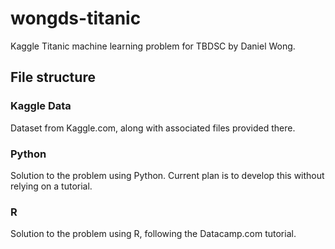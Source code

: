 # wongds-titanic
Kaggle Titanic machine learning problem for TBDSC by Daniel Wong.

## File structure
### Kaggle Data
Dataset from Kaggle.com, along with associated files provided there.
### Python
Solution to the problem using Python. Current plan is to develop this without relying on a tutorial.
### R
Solution to the problem using R, following the Datacamp.com tutorial.
